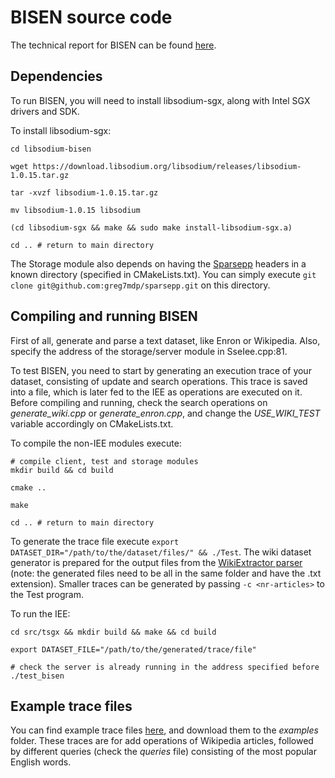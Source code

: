 # BISEN source code

The technical report for BISEN can be found [here](https://eprint.iacr.org/2018/588).

## Dependencies
To run BISEN, you will need to install libsodium-sgx, along with Intel SGX drivers and SDK.

To install libsodium-sgx:

```
cd libsodium-bisen

wget https://download.libsodium.org/libsodium/releases/libsodium-1.0.15.tar.gz

tar -xvzf libsodium-1.0.15.tar.gz

mv libsodium-1.0.15 libsodium

(cd libsodium-sgx && make && sudo make install-libsodium-sgx.a)

cd .. # return to main directory
```

The Storage module also depends on having the [Sparsepp](https://github.com/greg7mdp/sparsepp) headers in a known directory (specified in CMakeLists.txt). You can simply execute ```git clone git@github.com:greg7mdp/sparsepp.git``` on this directory.


## Compiling and running BISEN

First of all, generate and parse a text dataset, like Enron or Wikipedia. Also, specify the address of the storage/server module in SseIee.cpp:81.

To test BISEN, you need to start by generating an execution trace of your dataset, consisting of update and search operations. This trace is saved into a file, which is later fed to the IEE as operations are executed on it. Before compiling and running, check the search operations on _generate\_wiki.cpp_ or _generate\_enron.cpp_, and change the _USE\_WIKI\_TEST_ variable accordingly on CMakeLists.txt.

To compile the non-IEE modules execute:

```
# compile client, test and storage modules
mkdir build && cd build

cmake ..

make

cd .. # return to main directory
```

To generate the trace file execute ```export DATASET_DIR="/path/to/the/dataset/files/" && ./Test```. The wiki dataset generator is prepared for the output files from the [WikiExtractor parser](https://github.com/attardi/wikiextractor/) (note: the generated files need to be all in the same folder and have the .txt extension). Smaller traces can be generated by passing ```-c <nr-articles>``` to the Test program.

To run the IEE:

```
cd src/tsgx && mkdir build && make && cd build

export DATASET_FILE="/path/to/the/generated/trace/file"

# check the server is already running in the address specified before
./test_bisen
```

## Example trace files
You can find example trace files [here](https://drive.google.com/drive/folders/1GAOsIg6DT2aS7av2ekXyjG7O2AxHV-T4?usp=sharing), and download them to the _examples_ folder. These traces are for add operations of Wikipedia articles, followed by different queries (check the _queries_ file) consisting of the most popular English words.
